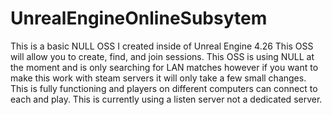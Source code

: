 # UnrealEngineOnlineSubsytem
This is a basic NULL OSS I created inside of Unreal Engine 4.26
This OSS will allow you to create, find, and join sessions.
This OSS is using NULL at the moment and is only searching for LAN matches however if you want to make this work with steam servers it will only take a few small changes.
This is fully functioning and players on different computers can connect to each and play.
This is currently using a listen server not a dedicated server.
